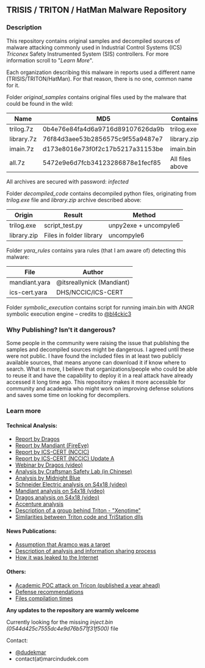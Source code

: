 ## TRISIS / TRITON / HatMan Malware Repository

### Description

This repository contains original samples and decompiled sources of malware attacking commonly used in Industrial Control Systems (ICS) *Triconex* Safety Instrumented System (SIS) controllers. For more information scroll to "*Learn More*".

Each organization describing this malware in reports used a different name (TRISIS/TRITON/HatMan). For that reason, there is no one, common name for it.

 Folder *original_samples* contains original files used by the malware that could be found in the wild:

| Name       | MD5                              | Contains        | MD5                              |
| ---------- | -------------------------------- | --------------- | -------------------------------- |
| trilog.7z  | 0b4e76e84fa4d6a9716d89107626da9b | trilog.exe      | 6c39c3f4a08d3d78f2eb973a94bd7718 |
| library.7z | 76f84d3aee53b2856575c9f55a9487e7 | library.zip     | 0face841f7b2953e7c29c064d6886523 |
| imain.7z   | d173e8016e73f0f2c17b5217a31153be | imain.bin       | 437f135ba179959a580412e564d3107f |
| all.7z     | 5472e9e6d7fcb34123286878e1fecf85 | All files above | -                                |

All archives are secured with password: *infected*

Folder *decompiled_code* contains decompiled python files, originating from *trilog.exe* file and *library.zip* archive described above:

| Origin      | Result                  | Method                |
| ----------- | ----------------------- | --------------------- |
| trilog.exe  | script_test.py          | unpy2exe + uncompyle6 |
| library.zip | Files in folder library | uncompyle6            |

Folder *yara_rules* contains yara rules (that I am aware of) detecting this malware:

| File          | Author                    |
| ------------- | ------------------------- |
| mandiant.yara | @itsreallynick (Mandiant) |
| ics-cert.yara | DHS/NCCIC/ICS-CERT        |

Folder *symbolic_execution* contains script for running imain.bin with ANGR symbolic execution engine – credits to [@bl4ckic3](https://twitter.com/bl4ckic3)

### Why Publishing? Isn't it dangerous?

Some people in the community were raising the issue that publishing the samples and decompiled sources might be dangerous. I agreed until these were not public. I have found the included files in at least two publicly available sources, that means anyone can download it if know where to search. What is more, I believe that organizations/people who could be able to reuse it and have the capability to deploy it in a real attack have already accessed it long time ago. This repository makes it more accessible for community and academia who might work on improving defense solutions and saves some time on looking for decompilers.

### Learn more
#### Technical Analysis:
* [Report by Dragos](https://dragos.com/blog/trisis/TRISIS-01.pdf)
* [Report by Mandiant (FireEye)](https://www.fireeye.com/blog/threat-research/2017/12/attackers-deploy-new-ics-attack-framework-triton.html)
* [Report by ICS-CERT (NCCIC)](https://ics-cert.us-cert.gov/sites/default/files/documents/MAR-17-352-01%20HatMan%E2%80%94Safety%20System%20Targeted%20Malware_S508C.pdf)
* [Report by ICS-CERT (NCCIC) Update A](https://ics-cert.us-cert.gov/sites/default/files/documents/MAR-17-352-01%20HatMan%20-%20Safety%20System%20Targeted%20Malware%20%28Update%20A%29_S508C.pdf)
* [Webinar by Dragos (video)](https://vimeo.com/248057640)
* [Analysis by Craftsman Safety Lab (in Chinese)](http://icsmaster.com/security/Triton_src_analysis.html)
* [Analysis by Midnight Blue](https://www.midnightbluelabs.com/blog/2018/1/16/analyzing-the-triton-industrial-malware)
* [Schneider Electric analysis on S4x18 (video)](https://www.youtube.com/watch?v=f09E75bWvkk)
* [Mandiant analysis on S4x18 (video)](https://www.youtube.com/watch?v=nAU8X03Eg9c)
* [Dragos analysis on S4x18 (video)](https://www.youtube.com/watch?v=m51JrxdvEV8)
* [Accenture analysis](https://www.accenture.com/t20180123T095554Z__w__/us-en/_acnmedia/PDF-46/Accenture-Security-Triton-Trisis-Threat-Analysis.pdf)
* [Description of a group behind Triton - "Xenotime"](https://dragos.com/blog/20180524Xenotime.html) 
* [Similarities between Triton code and TriStation dlls](https://www.fireeye.com/blog/threat-research/2018/06/totally-tubular-treatise-on-triton-and-tristation.html)

#### News Publications:
* [Assumption that Aramco was a target](http://foreignpolicy.com/2017/12/21/cyber-attack-targets-safety-system-at-saudi-aramco/)
* [Description of analysis and information sharing process](https://www.cyberscoop.com/trisis-ics-malware-saudi-arabia/)
* [How it was leaked to the Internet](https://www.cyberscoop.com/trisis-virus-total-schneider-electric/)

#### Others:
* [Academic POC attack on Tricon (published a year ahead)](http://ieeexplore.ieee.org/document/7920614/)
* [Defense recommendations](http://titaniumaics.blogspot.com.es/2018/)
* [Files compilation times](https://twitter.com/ItsReallyNick/status/944399647442956288)

**Any updates to the repository are warmly welcome**

Currently looking for the missing *inject.bin (0544d425c7555dc4e9d76b571f31f500)* file

Contact: 

* [@dudekmar](https://twitter.com/dudekmar)
* contact(at)marcindudek.com
